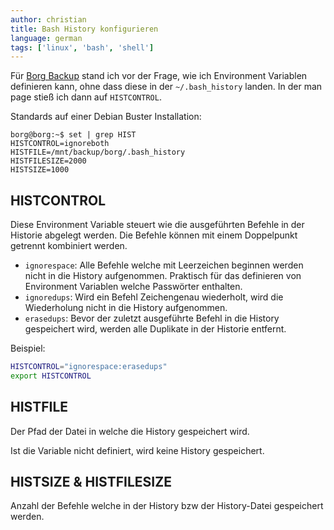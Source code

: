 ```yaml
---
author: christian
title: Bash History konfigurieren
language: german
tags: ['linux', 'bash', 'shell']
---
```


Für [Borg Backup][borg] stand ich vor der Frage, wie ich Environment Variablen
definieren kann, ohne dass diese in der `~/.bash_history` landen.
In der man page stieß ich dann auf `HISTCONTROL`.

Standards auf einer Debian Buster Installation:

```
borg@borg:~$ set | grep HIST
HISTCONTROL=ignoreboth
HISTFILE=/mnt/backup/borg/.bash_history
HISTFILESIZE=2000
HISTSIZE=1000
```

## HISTCONTROL

Diese Environment Variable steuert wie die ausgeführten Befehle in der
Historie abgelegt werden. Die Befehle können mit einem Doppelpunkt getrennt
kombiniert werden.

- `ignorespace`: Alle Befehle welche mit Leerzeichen beginnen
  werden nicht in die History aufgenommen. Praktisch für das definieren
  von Environment Variablen welche Passwörter enthalten.
- `ignoredups`: Wird ein Befehl Zeichengenau wiederholt, wird die Wiederholung
  nicht in die History aufgenommen.
- `erasedups`: Bevor der zuletzt ausgeführte Befehl in die History gespeichert
  wird, werden alle Duplikate in der Historie entfernt.

Beispiel:

```sh
HISTCONTROL="ignorespace:erasedups"
export HISTCONTROL
```

## HISTFILE

Der Pfad der Datei in welche die History gespeichert wird.

Ist die Variable nicht definiert, wird keine History gespeichert.

## HISTSIZE & HISTFILESIZE

Anzahl der Befehle welche in der History bzw der History-Datei gespeichert werden.

[borg]: https://borgbackup.readthedocs.io/en/stable/usage/general.html#environment-variables
